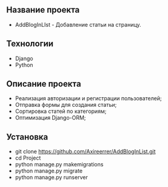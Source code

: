 ## Название проекта
- AddBlogInLIst - Добавление статьи на страницу.
## Технологии
- Django
- Python
## Описание проекта
- Реализация авторизации и регистрации пользователей;
- Отправка формы для создания статьи;
- Cортировка статей по категориям;
- Оптимизация Django-ORM;
## Установка
- git clone https://github.com/Axireerrer/AddBlogInList.git
- сd Project
- python manage.py makemigrations
- python manage.py migrate
- python manage.py runserver
